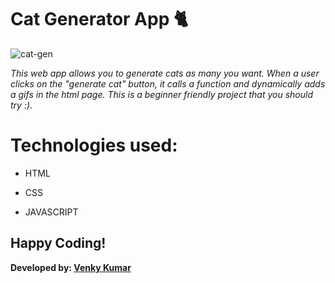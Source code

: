 # Cat Generator App 🐈

![cat-gen](https://user-images.githubusercontent.com/72425181/124359980-e6066e00-dc44-11eb-89fc-a5cebac44357.png)

*This web app allows you to generate cats as many you want. When a user clicks on the "generate cat" button, it calls a function and dynamically adds a gifs in the html page. This is a beginner friendly project that you should try :)*.

# Technologies used: 

- HTML

- CSS

- JAVASCRIPT

## Happy Coding!

<strong>Developed by: <a href="https://github.com/BoddepallyVenkatesh06">Venky Kumar</a>